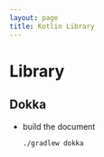 ```yaml
---
layout: page
title: Kotlin Library
---
```


# Library

## Dokka

* build the document

    ```shell
    ./gradlew dokka
    ```
